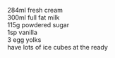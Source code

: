284ml fresh cream<br>
300ml full fat milk<br>
115g powdered sugar<br>
1sp vanilla<br>
3 egg yolks<br>
have lots of ice cubes at the ready<br>


